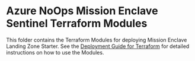 # Azure NoOps Mission Enclave Sentinel Terraform Modules

This folder contains the Terraform Modules for deploying Mission Enclave Landing Zone Starter. See the [Deployment Guide for Terraform](../../docs/10-manual-deployment-guide-terraform.md) for detailed instructions on how to use the Modules.
